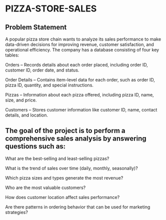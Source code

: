 # PIZZA-STORE-SALES
## Problem Statement
A popular pizza store chain wants to analyze its sales performance to make data-driven decisions for improving revenue, customer satisfaction, and operational efficiency. The company has a database consisting of four key tables:

Orders – Records details about each order placed, including order ID, customer ID, order date, and status.

Order Details – Contains item-level data for each order, such as order ID, pizza ID, quantity, and special instructions.

Pizzas – Information about each pizza offered, including pizza ID, name, size, and price.

Customers – Stores customer information like customer ID, name, contact details, and location.

## The goal of the project is to perform a comprehensive sales analysis by answering questions such as:

What are the best-selling and least-selling pizzas?

What is the trend of sales over time (daily, monthly, seasonally)?

Which pizza sizes and types generate the most revenue?

Who are the most valuable customers?

How does customer location affect sales performance?

Are there patterns in ordering behavior that can be used for marketing strategies?

